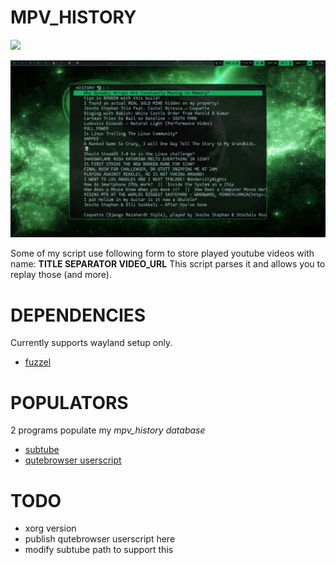 # MPV_HISTORY

![](https://tokei.rs/b1/github/nagy135/mpv_history?category=code)

![preview](preview.png)

Some of my script use following form to store played youtube videos with name:
**TITLE SEPARATOR VIDEO_URL**
This script parses it and allows you to replay those (and more).

# DEPENDENCIES
Currently supports wayland setup only.
* [fuzzel](https://codeberg.org/dnkl/fuzzel)

# POPULATORS
2 programs populate my *mpv_history database*
* [subtube](https://github.com/nagy135/subtube)
* [qutebrowser userscript](https://github.com/nagy135/dots/blob/master/qutebrowser/.local/share/qutebrowser/userscripts/mpv_play)

# TODO
* xorg version
* publish qutebrowser userscript here
* modify subtube path to support this
